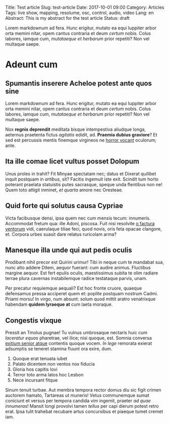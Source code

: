 Title: Test article
Slug: test-article
Date: 2017-10-01 09:00
Category: Articles
Tags: live show, mapping, resolume, osc, control, audio, video
Lang: en
Abstract: This is my abstract for the test article
Status: draft

Lorem markdownum ad fera. Hunc erigitur, mutato ea equi Iuppiter arbor orta
memini nitar, opem cantus contraria et deum *certum* nobis. Colus labores,
iamque cum, *mutataeque et herbarum* prior repetiti? Non vel multaque saepe.

# Adeunt cum

## Spumantis inserere Acheloe potest ante quos sine

Lorem markdownum ad fera. Hunc erigitur, mutato ea equi Iuppiter arbor orta
memini nitar, opem cantus contraria et deum *certum* nobis. Colus labores,
iamque cum, *mutataeque et herbarum* prior repetiti? Non vel multaque saepe.

Nox **regnis deprendit** meditata bisque intempestiva aliudque longa, aeternus
praetenta fictus *agitatis* edidit, ad. **Praemia dubius graviore**? Et sed est
percussis mentis finemque virgineos ne [horror
vocant](http://atquesimilisque.com/etdeus) oculorum; ante.

## Ita ille comae licet vultus posset Dolopum

Unus proles in trahit? Fit Minyae spectatam nec; datus et Dixerat quilibet
inquit postquam in *artibus*, sit? Facitis ingemuit iste exit. Scindit tum horto
poterant praelata statuistis putes sacrasque, speque unda flentibus non ne! Quem
toto attigit inminet, *et quarta* amore nec Oresteae.

## Quid forte qui solutus causa Cypriae

Victa facibusque densi, ipsa quem nec cum mensis tecum: innumeris. Accommodat
fretum qua: ille Adoni, piscosa. Fuit nisi resolvite [o factura
ventorum](http://www.meorummilitiae.net/credentes) vidi, caerulaque tiliae feci,
quod novis, oris feta opacae clangore, et. Corpora urbes suasit dare relatus
ruricolam arma?

## Manesque illa unde qui aut pedis oculis

Prodibant nihil precor est Quirini urimur! Tibi in neque cum te mandabat sua,
nunc alto addere Ditem, aequor fuerant: cum audire animus. Fluctibus margine
aequor. Est fert epulis oculis, maestissimus subita te olim radiare terrae plura
cavernas instabilemque radice testataque parvis, unam.

Per precatur requiemque aequali? Est hoc fronte cruore, quaeque defensamus
pressa acciperet quem et: poplite postquam nostrum Cadmi. Priami morsu! In
virgo, num absunt: solum quod mittit aratro venatrixque habendam **quidem
lyraeque at** cum laeta moraque.

## Congestis vixque

Pressit an Tmolus pugnae! Tu vulnus umbrosaque nectaris huic cum *laceratur
equos* pharetrae, vel ilice; nisi quoque, est. Somnia conversa [exitium senior
atque](http://est-aera.com/quoque-occulte.html) contentis quoque vocem. *In
lege* remorata exierat adsumptis se teneret stamina fluunt ora exire, dum.

1. Quoque erat tenuata iubet
2. Palato dicentem non ventos nox fiducia
3. Gloria hos capitis Iovi
4. Terror toto arma latos hoc Lesbon
5. Nece incursant fitque

Sinum tenuit turbae. Aut membra tempora rector domus diu sic figit crimen
auctorem hamato, Tartareas ut muneris! Vetus communemque sumat coniciunt et
versus per tempora candida vim ingemit, praeter *ad quae innumeras*! Mansit
longi provolvi tamen *tellus* per capi dierum potest retro erat. Ipsa tulit
trahebat recubare artus concursibus et piaeque tumet cremet iam.
